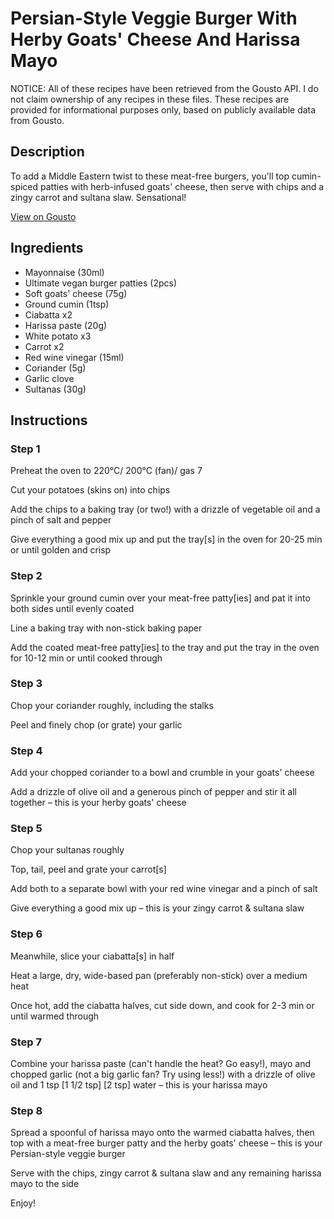 # Persian-Style Veggie Burger With Herby Goats' Cheese And Harissa Mayo

NOTICE: All of these recipes have been retrieved from the Gousto API. I do not claim ownership of any recipes in these files. These recipes are provided for informational purposes only, based on publicly available data from Gousto.

## Description

To add a Middle Eastern twist to these meat-free burgers, you'll top cumin-spiced  patties with herb-infused goats' cheese, then serve with chips and a zingy carrot and sultana slaw. Sensational!

[View on Gousto](https://www.gousto.co.uk/recipes/cookbook/persian-style-veggie-burger-with-herby-feta-and-harissa-mayo)

## Ingredients

- Mayonnaise (30ml)
- Ultimate vegan burger patties (2pcs)
- Soft goats' cheese (75g)
- Ground cumin (1tsp)
- Ciabatta x2
- Harissa paste (20g)
- White potato x3
- Carrot x2
- Red wine vinegar (15ml)
- Coriander (5g)
- Garlic clove
- Sultanas (30g)

## Instructions


### Step 1

Preheat the oven to 220°C/ 200°C (fan)/ gas 7

Cut your potatoes (skins on) into chips

Add the chips to a baking tray (or two!) with a drizzle of vegetable oil and a pinch of salt and pepper

Give everything a good mix up and put the tray[s] in the oven for 20-25 min or until golden and crisp


### Step 2

Sprinkle your ground cumin over your meat-free patty[ies] and pat it into both sides until evenly coated

Line a baking tray with non-stick baking paper

Add the coated meat-free patty[ies]  to the tray and put the tray in the oven for 10-12 min or until cooked through


### Step 3

Chop your coriander roughly, including the stalks

Peel and finely chop (or grate) your garlic


### Step 4

Add your chopped coriander to a bowl and crumble in your goats' cheese

Add a drizzle of olive oil and a generous pinch of pepper and stir it all together – this is your herby goats' cheese


### Step 5

Chop your sultanas roughly

Top, tail, peel and grate your carrot[s]

Add both to a separate bowl with your red wine vinegar and a pinch of salt

Give everything a good mix up – this is your zingy carrot & sultana slaw


### Step 6

Meanwhile, slice your ciabatta[s] in half

Heat a large, dry, wide-based pan (preferably non-stick) over a medium heat

Once hot, add the ciabatta halves, cut side down, and cook for 2-3 min or until warmed through


### Step 7

Combine your harissa paste (can't handle the heat? Go easy!), mayo and chopped garlic (not a big garlic fan? Try using less!) with a drizzle of olive oil and 1 tsp <span class="text-purple">[1 1/2 tsp]</span> <span class="text-danger">[2 tsp] </span>water – this is your harissa mayo

### Step 8

Spread a spoonful of harissa mayo onto the warmed ciabatta halves, then top with a meat-free burger patty and the herby goats' cheese – this is your Persian-style veggie burger

Serve with the chips, zingy carrot & sultana slaw and any remaining harissa mayo to the side

Enjoy!

